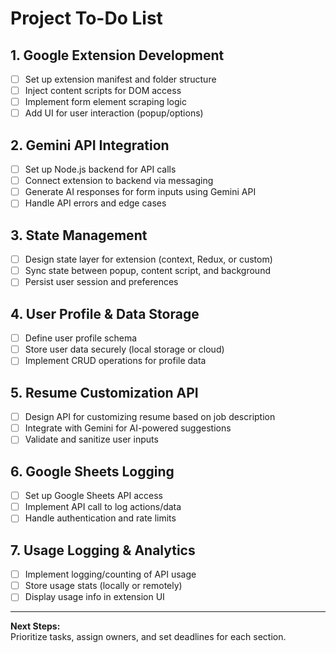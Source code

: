 # Project To-Do List

## 1. Google Extension Development

- [ ] Set up extension manifest and folder structure
- [ ] Inject content scripts for DOM access
- [ ] Implement form element scraping logic
- [ ] Add UI for user interaction (popup/options)

## 2. Gemini API Integration

- [ ] Set up Node.js backend for API calls
- [ ] Connect extension to backend via messaging
- [ ] Generate AI responses for form inputs using Gemini API
- [ ] Handle API errors and edge cases

## 3. State Management

- [ ] Design state layer for extension (context, Redux, or custom)
- [ ] Sync state between popup, content script, and background
- [ ] Persist user session and preferences

## 4. User Profile & Data Storage

- [ ] Define user profile schema
- [ ] Store user data securely (local storage or cloud)
- [ ] Implement CRUD operations for profile data

## 5. Resume Customization API

- [ ] Design API for customizing resume based on job description
- [ ] Integrate with Gemini for AI-powered suggestions
- [ ] Validate and sanitize user inputs

## 6. Google Sheets Logging

- [ ] Set up Google Sheets API access
- [ ] Implement API call to log actions/data
- [ ] Handle authentication and rate limits

## 7. Usage Logging & Analytics

- [ ] Implement logging/counting of API usage
- [ ] Store usage stats (locally or remotely)
- [ ] Display usage info in extension UI

---

**Next Steps:**  
Prioritize tasks, assign owners, and set deadlines for each section.
